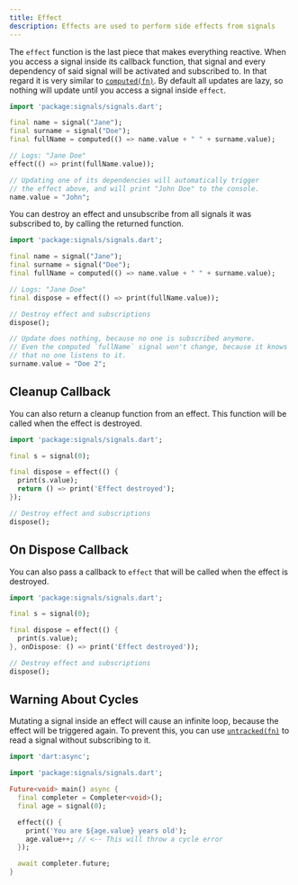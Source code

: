 ```yaml
---
title: Effect
description: Effects are used to perform side effects from signals
---
```


The `effect` function is the last piece that makes everything reactive. When you access a signal inside its callback function, that signal and every dependency of said signal will be activated and subscribed to. In that regard it is very similar to [`computed(fn)`](/signals.dart/dart/core/computed). By default all updates are lazy, so nothing will update until you access a signal inside `effect`.

```dart
import 'package:signals/signals.dart';

final name = signal("Jane");
final surname = signal("Doe");
final fullName = computed(() => name.value + " " + surname.value);

// Logs: "Jane Doe"
effect(() => print(fullName.value));

// Updating one of its dependencies will automatically trigger
// the effect above, and will print "John Doe" to the console.
name.value = "John";
```

You can destroy an effect and unsubscribe from all signals it was subscribed to, by calling the returned function.

```dart
import 'package:signals/signals.dart';

final name = signal("Jane");
final surname = signal("Doe");
final fullName = computed(() => name.value + " " + surname.value);

// Logs: "Jane Doe"
final dispose = effect(() => print(fullName.value));

// Destroy effect and subscriptions
dispose();

// Update does nothing, because no one is subscribed anymore.
// Even the computed `fullName` signal won't change, because it knows
// that no one listens to it.
surname.value = "Doe 2";
```

## Cleanup Callback

You can also return a cleanup function from an effect. This function will be called when the effect is destroyed.

```dart
import 'package:signals/signals.dart';

final s = signal(0);

final dispose = effect(() {
  print(s.value);
  return () => print('Effect destroyed');
});

// Destroy effect and subscriptions
dispose();
```

## On Dispose Callback

You can also pass a callback to `effect` that will be called when the effect is destroyed.

```dart
import 'package:signals/signals.dart';

final s = signal(0);

final dispose = effect(() {
  print(s.value);
}, onDispose: () => print('Effect destroyed'));

// Destroy effect and subscriptions
dispose();
```

## Warning About Cycles

Mutating a signal inside an effect will cause an infinite loop, because the effect will be triggered again. To prevent this, you can use [`untracked(fn)`](/signals.dart/dart/core/untracked) to read a signal without subscribing to it.

```dart
import 'dart:async';

import 'package:signals/signals.dart';

Future<void> main() async {
  final completer = Completer<void>();
  final age = signal(0);

  effect(() {
    print('You are ${age.value} years old');
    age.value++; // <-- This will throw a cycle error
  });

  await completer.future;
}
```
